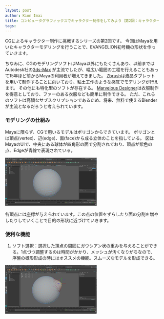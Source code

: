 ```yaml
---
layout: post
author: Kion Imai
title: コンピュータグラフィックスでキャラクター制作をしてみよう（第2回：キャラクターモデリングをおしてみよう！）
tags:
---
```

CGによるキャラクター制作に挑戦するシリーズの第2回です。
今回はMayaを用いたキャラクターモデリングを行うことで、EVANGELION初号機の形状を作っていきます。

ちなみに、CGのモデリングソフトはMaya以外にもたくさんあり、以前まではAutodesk社の[3ds-Max](https://www.autodesk.co.jp/products/3ds-max/)
が主流でしたが、幅広い範囲の工程を行えることもあって15年ほど前からMayaの利用者が増えてきました。
[Zbrush](https://oakcorp.net/pixologic/)は液晶タブレットを用いて制作することに向いており、粘土工作のような感覚でモデリングが行えます。
その他にも特化型のソフトが存在する。
[Marvelous Designer](https://www.marvelousdesigner.com/)は衣服制作を得意としており、ファーのある衣服なども簡単に制作できる。
ただ、これらのソフトは高額なサブスクリプションであるため、将来、無料で使えるBlenderが主流となるだろうと考えられています。

### モデリングの仕組み

Mayaに限らず、CGで用いるモデルはポリゴンからできています。
ポリゴンとは頂点(vertex)、辺(edge)、面(face)から成る立体のことを指している。
図はMayaのUIで、中央にある球体が四角形の面で分割されており、頂点が紫色の点、Edgeが青線で表現されている。

<img src="/images/KionImai/Sphere.png" width="300">

各頂点には座標が与えられています。この点の位置をずらしたり面の分割を増やしたりしていくことで目的の形状に近づけていきます。

### 便利な機能

1. ソフト選択：選択した頂点の周囲にガウシアン状の重みを与えることができる。1点づつ調整するのは時間がかかり、メッシュが汚くなりがちなので、序盤の概形形成の時にはオススメの機能。スムーズなモデルを形成できる。

<img src="/images/KionImai/SoftSelect.png" width="300">
